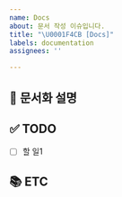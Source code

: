 ```yaml
---
name: Docs
about: 문서 작성 이슈입니다.
title: "\U0001F4CB [Docs]"
labels: documentation
assignees: ''

---
```


## 📝 문서화 설명

<!-- 어떤 부분이 문서화되는지 설명 -->

## ✅ TODO

<!-- 이슈 할 일 기재 -->

- [ ] 할 일1

## 📚 ETC

<!-- Screenshot, References 기재 -->
